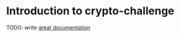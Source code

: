 # Introduction to crypto-challenge

TODO: write [great documentation](http://jacobian.org/writing/great-documentation/what-to-write/)

